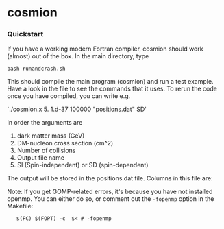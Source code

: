 # cosmion

### Quickstart

If you have a working modern Fortran compiler, cosmion should work (almost) out of the box. In the main directory, type

`bash runandcrash.sh`

This should compile the main program (cosmion) and run a test example. Have a look in the file to see the commands that it uses. To rerun the code once you have compiled, you can write e.g.

`./cosmion.x 5. 1.d-37 100000 "positions.dat" SD'

In order the arguments are 

1) dark matter mass (GeV)
2) DM-nucleon cross section (cm^2)
3) Number of collisions
4) Output file name
5) SI (Spin-independent) or SD (spin-dependent)

The output will be stored in the positions.dat file. Columns in this file are: 


Note: If you get GOMP-related errors, it's because you have not installed openmp. You can either do so, or comment out the `-fopenmp` option in the Makefile:

`	$(FC) $(FOPT) -c  $< # -fopenmp`
